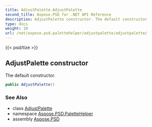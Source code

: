 ```yaml
---
title: AdjustPalette.AdjustPalette
second_title: Aspose.PSD for .NET API Reference
description: AdjustPalette constructor. The default constructor
type: docs
weight: 10
url: /net/aspose.psd.palettehelper/adjustpalette/adjustpalette/
---
```

{{< psd/tize >}}
## AdjustPalette constructor

The default constructor.

```csharp
public AdjustPalette()
```

### See Also

* class [AdjustPalette](../)
* namespace [Aspose.PSD.PaletteHelper](../../../aspose.psd.palettehelper/)
* assembly [Aspose.PSD](../../../)


